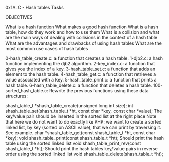 0x1A. C - Hash tables Tasks

OBJECTIVES

What is a hash function
What makes a good hash function
What is a hash table, how do they work and how to use them
What is a collision and what are the main ways of dealing with collisions in the context of a hash table
What are the advantages and drawbacks of using hash tables
What are the most common use cases of hash tables

0-hash_table_create.c: a function that creates a hash table.
1-djb2.c: a hash function implementing the djb2 algorithm.
2-key_index.c: a function that gives you the index of a key.
3-hash_table_set.c: a function that adds an element to the hash table.
4-hash_table_get.c: a function that retrieves a value associated with a key.
5-hash_table_print.c: a function that prints a hash table.
6-hash_table_delete.c: a function that deletes a hash table.
100-sorted_hash_table.c: Rewrite the previous functions using these data structures:

shash_table_t *shash_table_create(unsigned long int size);
int shash_table_set(shash_table_t *ht, const char *key, const char *value);
The key/value pair should be inserted in the sorted list at the right place
Note that here we do not want to do exactly like PHP: we want to create a sorted linked list, by key (sorted on ASCII value), that we can print by traversing it. See example.
char *shash_table_get(const shash_table_t *ht, const char *key);
void shash_table_print(const shash_table_t *ht);
Should print the hash table using the sorted linked list
void shash_table_print_rev(const shash_table_t *ht);
Should print the hash tables key/value pairs in reverse order using the sorted linked list
void shash_table_delete(shash_table_t *ht);
